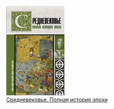 ![](Средневековье.%20Полная%20история%20эпохи.jpg)  
[Средневековье. Полная история эпохи](Средневековье.%20Полная%20история%20эпохи.md)
